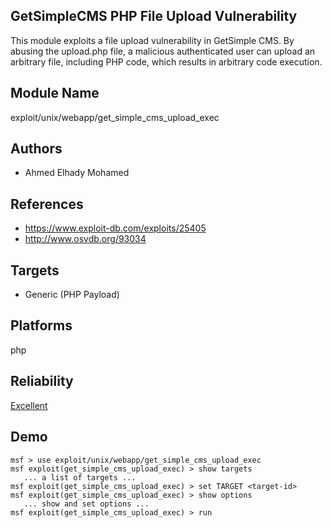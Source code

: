 ## GetSimpleCMS PHP File Upload Vulnerability

This module exploits a file upload vulnerability in 
GetSimple CMS. By abusing the upload.php file, a malicious 
authenticated user can upload an arbitrary file, including 
PHP code, which results in arbitrary code execution.


## Module Name
exploit/unix/webapp/get_simple_cms_upload_exec

## Authors
* Ahmed Elhady Mohamed


## References
* https://www.exploit-db.com/exploits/25405
* http://www.osvdb.org/93034



## Targets
* Generic (PHP Payload)


## Platforms
php

## Reliability
[Excellent](https://github.com/rapid7/metasploit-framework/wiki/Exploit-Ranking)

## Demo

```
msf > use exploit/unix/webapp/get_simple_cms_upload_exec
msf exploit(get_simple_cms_upload_exec) > show targets
   ... a list of targets ...
msf exploit(get_simple_cms_upload_exec) > set TARGET <target-id>
msf exploit(get_simple_cms_upload_exec) > show options
   ... show and set options ...
msf exploit(get_simple_cms_upload_exec) > run
```
    
    